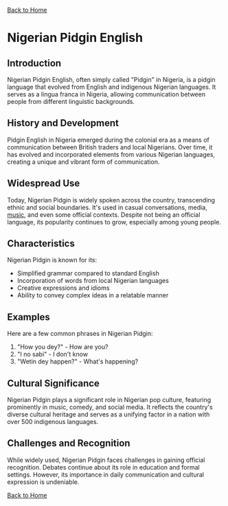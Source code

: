 [Back to Home](./README.md)

# Nigerian Pidgin English

## Introduction

Nigerian Pidgin English, often simply called "Pidgin" in Nigeria, is a pidgin language that evolved from English and indigenous Nigerian languages. It serves as a lingua franca in Nigeria, allowing communication between people from different linguistic backgrounds.

## History and Development

Pidgin English in Nigeria emerged during the colonial era as a means of communication between British traders and local Nigerians. Over time, it has evolved and incorporated elements from various Nigerian languages, creating a unique and vibrant form of communication.

## Widespread Use

Today, Nigerian Pidgin is widely spoken across the country, transcending ethnic and social boundaries. It's used in casual conversations, media, [music](benin-boys.md), and even some official contexts. Despite not being an official language, its popularity continues to grow, especially among young people.

## Characteristics

Nigerian Pidgin is known for its:

- Simplified grammar compared to standard English
- Incorporation of words from local Nigerian languages
- Creative expressions and idioms
- Ability to convey complex ideas in a relatable manner

## Examples

Here are a few common phrases in Nigerian Pidgin:

1. "How you dey?" - How are you?
2. "I no sabi" - I don't know
3. "Wetin dey happen?" - What's happening?

## Cultural Significance

Nigerian Pidgin plays a significant role in Nigerian pop culture, featuring prominently in music, comedy, and social media. It reflects the country's diverse cultural heritage and serves as a unifying factor in a nation with over 500 indigenous languages.

## Challenges and Recognition

While widely used, Nigerian Pidgin faces challenges in gaining official recognition. Debates continue about its role in education and formal settings. However, its importance in daily communication and cultural expression is undeniable.

[Back to Home](./README.md)
